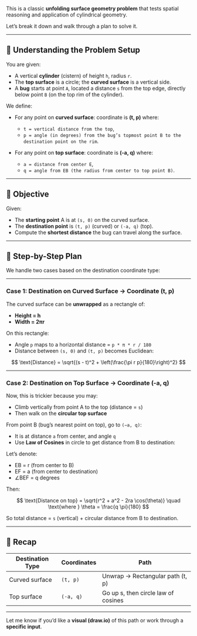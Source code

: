 This is a classic **unfolding surface geometry problem** that tests spatial reasoning and application of cylindrical geometry.

Let’s break it down and walk through a plan to solve it.

---

## 🧠 **Understanding the Problem Setup**

You are given:

* A vertical **cylinder** (cistern) of height `h`, radius `r`.
* The **top surface** is a circle; the **curved surface** is a vertical side.
* A **bug** starts at point `A`, located a distance `s` from the top edge, directly below point `B` (on the top rim of the cylinder).

We define:

* For any point on **curved surface**: coordinate is **(t, p)** where:

  * `t = vertical distance from the top`,
  * `p = angle (in degrees) from the bug’s topmost point B to the destination point on the rim`.
* For any point on **top surface**: coordinate is **(-a, q)** where:

  * `a = distance from center E`,
  * `q = angle from EB (the radius from center to top point B)`.

---

## 🧭 Objective

Given:

* The **starting point** A is at `(s, 0)` on the curved surface.
* The **destination point** is `(t, p)` (curved) or `(-a, q)` (top).
* Compute the **shortest distance** the bug can travel along the surface.

---

## 📐 Step-by-Step Plan

We handle two cases based on the destination coordinate type:

---

### **Case 1: Destination on Curved Surface → Coordinate (t, p)**

The curved surface can be **unwrapped** as a rectangle of:

* **Height = h**
* **Width = 2πr**

On this rectangle:

* Angle `p` maps to a horizontal distance = `p * π * r / 180`
* Distance between `(s, 0)` and `(t, p)` becomes Euclidean:

$$
\text{Distance} = \sqrt{(s - t)^2 + \left(\frac{\pi r p}{180}\right)^2}
$$

---

### **Case 2: Destination on Top Surface → Coordinate (-a, q)**

Now, this is trickier because you may:

* Climb vertically from point A to the top (distance = `s`)
* Then walk on the **circular top surface**

From point B (bug’s nearest point on top), go to `(−a, q)`:

* It is at distance `a` from center, and angle `q`
* Use **Law of Cosines** in circle to get distance from B to destination:

Let’s denote:

* EB = r (from center to B)
* EF = a (from center to destination)
* ∠BEF = q degrees

Then:

$$
\text{Distance on top} = \sqrt{r^2 + a^2 - 2ra \cos(\theta)}
\quad \text{where } \theta = \frac{q \pi}{180}
$$

So total distance = `s` (vertical) + circular distance from B to destination.


---

## 🔁 Recap

| Destination Type | Coordinates | Path                                |
| ---------------- | ----------- | ----------------------------------- |
| Curved surface   | `(t, p)`    | Unwrap → Rectangular path (t, p)    |
| Top surface      | `(-a, q)`   | Go up s, then circle law of cosines |

---

Let me know if you’d like a **visual (draw\.io)** of this path or work through a **specific input**.
